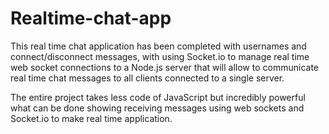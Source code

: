 # Realtime-chat-app

This real time chat application has been completed with usernames and connect/disconnect messages, with using Socket.io to manage real time web socket connections to a Node.js server that will allow to communicate real time chat messages to all clients connected to a single server.

The entire project takes less code of JavaScript but incredibly powerful what can be done showing receiving messages using web sockets and Socket.io to make real time application.

